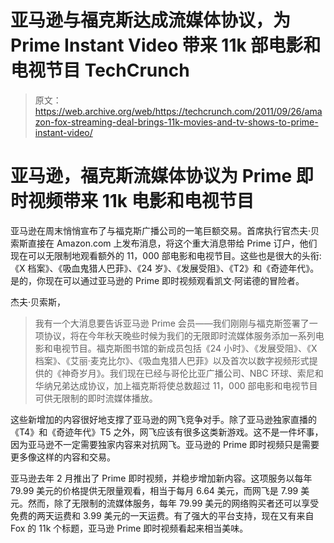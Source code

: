# 亚马逊与福克斯达成流媒体协议，为 Prime Instant Video 带来 11k 部电影和电视节目 TechCrunch

> 原文：<https://web.archive.org/web/https://techcrunch.com/2011/09/26/amazon-fox-streaming-deal-brings-11k-movies-and-tv-shows-to-prime-instant-video/>

# 亚马逊，福克斯流媒体协议为 Prime 即时视频带来 11k 电影和电视节目

亚马逊在周末悄悄宣布了与福克斯广播公司的一笔巨额交易。首席执行官杰夫·贝索斯直接在 Amazon.com 上发布消息，将这个重大消息带给 Prime 订户，他们现在可以无限制地观看额外的 11，000 部电影和电视节目。这些也是很大的头衔:《X 档案》、《吸血鬼猎人巴菲》、《24 岁》、《发展受阻》、《T2》和《奇迹年代》。是的，你现在可以通过亚马逊的 Prime 即时视频观看凯文·阿诺德的冒险者。

杰夫·贝索斯，

> 我有一个大消息要告诉亚马逊 Prime 会员——我们刚刚与福克斯签署了一项协议，将在今年秋天晚些时候为我们的无限即时流媒体服务添加一系列电影和电视节目。福克斯图书馆的新成员包括《24 小时》、《发展受阻》、《X 档案》、《艾丽·麦克比尔》、《吸血鬼猎人巴菲》以及首次以数字视频形式提供的《神奇岁月》。我们现在已经与哥伦比亚广播公司、NBC 环球、索尼和华纳兄弟达成协议，加上福克斯将使总数超过 11，000 部电影和电视节目可供无限制的即时流媒体播放。

这些新增加的内容很好地支撑了亚马逊的网飞竞争对手。除了亚马逊独家直播的《T4》和《奇迹年代》T5 之外，网飞应该有很多这类新游戏。这不是一件坏事，因为亚马逊不一定需要独家内容来对抗网飞。亚马逊的 Prime 即时视频只是需要更多像这样的内容和交易。

亚马逊去年 2 月推出了 Prime 即时视频，并稳步增加新内容。这项服务以每年 79.99 美元的价格提供无限量观看，相当于每月 6.64 美元，而网飞是 7.99 美元。然而，除了无限制的流媒体服务，每年 79.99 美元的网络购买者还可以享受免费的两天运费和 3.99 美元的一天运费。有了强大的平台支持，现在又有来自 Fox 的 11k 个标题，亚马逊 Prime 即时视频看起来相当美味。